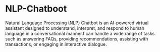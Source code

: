 # NLP-Chatboot
Natural Language Processing (NLP) Chatbot is an AI-powered virtual assistant designed to understand, interpret, and respond to human language in a conversational manner.t can handle a wide range of tasks such as answering FAQs, providing recommendations, assisting with transactions, or engaging in interactive dialogue.
